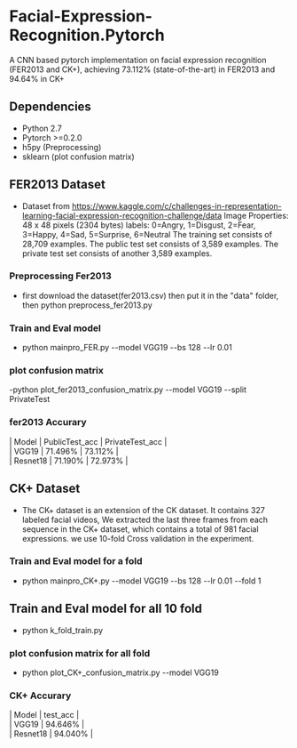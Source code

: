 # Facial-Expression-Recognition.Pytorch
A CNN based pytorch implementation on facial expression recognition (FER2013 and CK+), achieving 73.112% (state-of-the-art) in FER2013 and 94.64% in CK+

## Dependencies ##
- Python 2.7
- Pytorch >=0.2.0
- h5py (Preprocessing)
- sklearn (plot confusion matrix)

## FER2013 Dataset ##
- Dataset from https://www.kaggle.com/c/challenges-in-representation-learning-facial-expression-recognition-challenge/data
Image Properties: 48 x 48 pixels (2304 bytes)
labels: 0=Angry, 1=Disgust, 2=Fear, 3=Happy, 4=Sad, 5=Surprise, 6=Neutral
The training set consists of 28,709 examples. The public test set consists of 3,589 examples. The private test set consists of another 3,589 examples.

### Preprocessing Fer2013 ###
- first download the dataset(fer2013.csv) then put it in the "data" folder, then
python preprocess_fer2013.py

### Train and Eval model ###
- python mainpro_FER.py --model VGG19 --bs 128 --lr 0.01

### plot confusion matrix ###
-python plot_fer2013_confusion_matrix.py --model VGG19 --split PrivateTest

###              fer2013 Accurary             ###
|    Model    | PublicTest_acc | PrivateTest_acc |<Br/>
|    VGG19    |    71.496%     |     73.112%     |<Br/>
|   Resnet18  |    71.190%     |     72.973%     |

## CK+ Dataset ##
- The CK+ dataset is an extension of the CK dataset. It contains 327 labeled facial videos,
We extracted the last three frames from each sequence in the CK+ dataset, which
contains a total of 981 facial expressions. we use 10-fold Cross validation in the experiment.

### Train and Eval model for a fold ###
- python mainpro_CK+.py --model VGG19 --bs 128 --lr 0.01 --fold 1

## Train and Eval model for all 10 fold ###
- python k_fold_train.py

### plot confusion matrix for all fold ###
- python plot_CK+_confusion_matrix.py --model VGG19

###      CK+ Accurary      ###
|    Model    |   test_acc   |<Br/>
|    VGG19    |    94.646%   |<Br/>
|   Resnet18  |    94.040%   |

